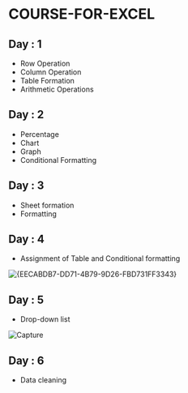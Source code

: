 # COURSE-FOR-EXCEL
## Day : 1
- Row Operation
- Column Operation
- Table Formation
- Arithmetic Operations
## Day : 2
- Percentage
- Chart
- Graph
- Conditional Formatting
## Day : 3
- Sheet formation
- Formatting
## Day : 4
- Assignment of Table and Conditional formatting

![{EECABDB7-DD71-4B79-9D26-FBD731FF3343}](https://github.com/user-attachments/assets/9e1fcf5d-bd96-47ed-bd16-732eadad9bea)

## Day : 5
- Drop-down list

![Capture](https://github.com/user-attachments/assets/05547c5f-ee55-4a80-82bc-e4c0016764dc)

## Day : 6
- Data cleaning
